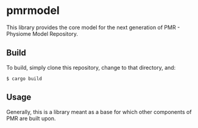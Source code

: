 # pmrmodel

This library provides the core model for the next generation of PMR -
Physiome Model Repository.

## Build

To build, simply clone this repository, change to that directory, and:

```console
$ cargo build
```

## Usage

Generally, this is a library meant as a base for which other components
of PMR are built upon.
